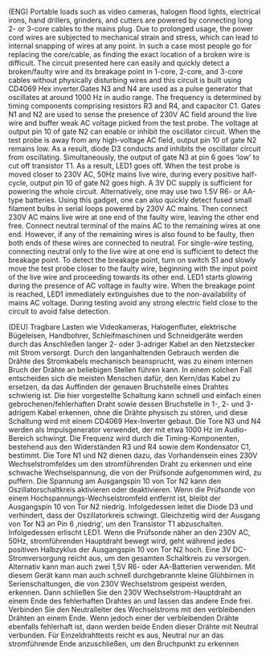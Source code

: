 (ENG) Portable loads such as video cameras, halogen flood lights, electrical irons, hand drillers, grinders, and cutters are powered by connecting long 2- or 3-core cables to the mains plug. Due to prolonged usage, the power cord wires are subjected to mechanical strain and stress, which can lead to internal snapping of wires at any point. In such a case most people go for replacing the core/cable, as finding the exact location of a broken wire is difficult. The circuit presented here can easily and quickly detect a broken/faulty wire and its breakage point in 1-core, 2-core, and 3-core cables without physically disturbing wires and this circuit is built using CD4069 Hex inverter.Gates N3 and N4 are used as a pulse generator that oscillates at around 1000 Hz in audio range. The frequency is determined by timing components comprising resistors R3 and R4, and capacitor C1. Gates N1 and N2 are used to sense the presence of 230V AC field around the live wire and buffer weak AC voltage picked from the test probe. The voltage at output pin 10 of gate N2 can enable or inhibit the oscillator circuit. When the test probe is away from any high-voltage AC field, output pin 10 of gate N2 remains low. As a result, diode D3 conducts and inhibits the oscillator circuit from oscillating. Simultaneously, the output of gate N3 at pin 6 goes ‘low’ to cut off transistor T1. As a result, LED1 goes off. When the test probe is moved closer to 230V AC, 50Hz mains live wire, during every positive half-cycle, output pin 10 of gate N2 goes high. A 3V DC supply is sufficient for powering the whole circuit. Alternatively, one may use two 1.5V R6- or AA-type batteries. Using this gadget, one can also quickly detect fused small filament bulbs in serial loops powered by 230V AC mains. 
 Then connect 230V AC mains live wire at one end of the faulty wire, leaving the other end free. Connect neutral terminal of the mains AC to the remaining wires at one end. However, if any of the remaining wires is also found to be faulty, then both ends of these wires are connected to neutral. For single-wire testing, connecting neutral only to the live wire at one end is sufficient to detect the breakage point. To detect the breakage point, turn on switch S1 and slowly move the test probe closer to the faulty wire, beginning with the input point of the live wire and proceeding towards its other end. LED1 starts glowing during the presence of AC voltage in faulty wire. When the breakage point is reached, LED1 immediately extinguishes due to the non-availability of mains AC voltage. During testing avoid any strong electric field close to the circuit to avoid false detection.

(DEU) Tragbare Lasten wie Videokameras, Halogenfluter, elektrische Bügeleisen, Handbohrer, Schleifmaschinen und Schneidgeräte werden durch das Anschließen langer 2- oder 3-adriger Kabel an den Netzstecker mit Strom versorgt. Durch den langanhaltenden Gebrauch werden die Drähte des Stromkabels mechanisch beansprucht, was zu einem internen Bruch der Drähte an beliebigen Stellen führen kann. In einem solchen Fall entscheiden sich die meisten Menschen dafür, den Kern/das Kabel zu ersetzen, da das Auffinden der genauen Bruchstelle eines Drahtes schwierig ist. Die hier vorgestellte Schaltung kann schnell und einfach einen gebrochenen/fehlerhaften Draht sowie dessen Bruchstelle in 1-, 2- und 3-adrigem Kabel erkennen, ohne die Drähte physisch zu stören, und diese Schaltung wird mit einem CD4069 Hex-Inverter gebaut. Die Tore N3 und N4 werden als Impulsgenerator verwendet, der mit etwa 1000 Hz im Audio-Bereich schwingt. Die Frequenz wird durch die Timing-Komponenten, bestehend aus den Widerständen R3 und R4 sowie dem Kondensator C1, bestimmt. Die Tore N1 und N2 dienen dazu, das Vorhandensein eines 230V Wechselstromfeldes um den stromführenden Draht zu erkennen und eine schwache Wechselspannung, die von der Prüfsonde aufgenommen wird, zu puffern. Die Spannung am Ausgangspin 10 von Tor N2 kann den Oszillatorschaltkreis aktivieren oder deaktivieren. Wenn die Prüfsonde von einem Hochspannungs-Wechselstromfeld entfernt ist, bleibt der Ausgangspin 10 von Tor N2 niedrig. Infolgedessen leitet die Diode D3 und verhindert, dass der Oszillatorkreis schwingt. Gleichzeitig wird der Ausgang von Tor N3 an Pin 6 ‚niedrig‘, um den Transistor T1 abzuschalten. Infolgedessen erlischt LED1. Wenn die Prüfsonde näher an den 230V AC, 50Hz, stromführenden Hauptdraht bewegt wird, geht während jedes positiven Halbzyklus der Ausgangspin 10 von Tor N2 hoch. Eine 3V DC-Stromversorgung reicht aus, um den gesamten Schaltkreis zu versorgen. Alternativ kann man auch zwei 1,5V R6- oder AA-Batterien verwenden. Mit diesem Gerät kann man auch schnell durchgebrannte kleine Glühbirnen in Serienschaltungen, die von 230V Wechselstrom gespeist werden, erkennen. Dann schließen Sie den 230V Wechselstrom-Hauptdraht an einem Ende des fehlerhaften Drahtes an und lassen das andere Ende frei. Verbinden Sie den Neutralleiter des Wechselstroms mit den verbleibenden Drähten an einem Ende.  Wenn jedoch einer der verbleibenden Drähte ebenfalls fehlerhaft ist, dann werden beide Enden dieser Drähte mit Neutral verbunden.  Für Einzeldrahttests reicht es aus, Neutral nur an das stromführende Ende anzuschließen, um den Bruchpunkt zu erkennen
